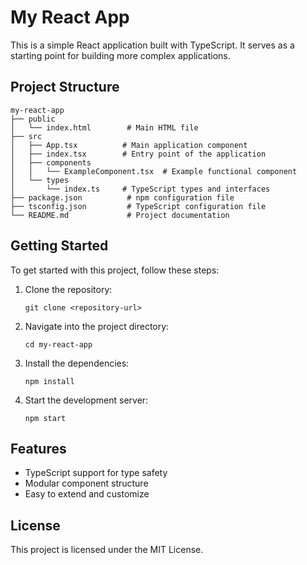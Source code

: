 # My React App

This is a simple React application built with TypeScript. It serves as a starting point for building more complex applications.

## Project Structure

```
my-react-app
├── public
│   └── index.html        # Main HTML file
├── src
│   ├── App.tsx          # Main application component
│   ├── index.tsx        # Entry point of the application
│   ├── components
│   │   └── ExampleComponent.tsx  # Example functional component
│   └── types
│       └── index.ts     # TypeScript types and interfaces
├── package.json          # npm configuration file
├── tsconfig.json         # TypeScript configuration file
└── README.md             # Project documentation
```

## Getting Started

To get started with this project, follow these steps:

1. Clone the repository:
   ```
   git clone <repository-url>
   ```

2. Navigate into the project directory:
   ```
   cd my-react-app
   ```

3. Install the dependencies:
   ```
   npm install
   ```

4. Start the development server:
   ```
   npm start
   ```

## Features

- TypeScript support for type safety
- Modular component structure
- Easy to extend and customize

## License

This project is licensed under the MIT License.